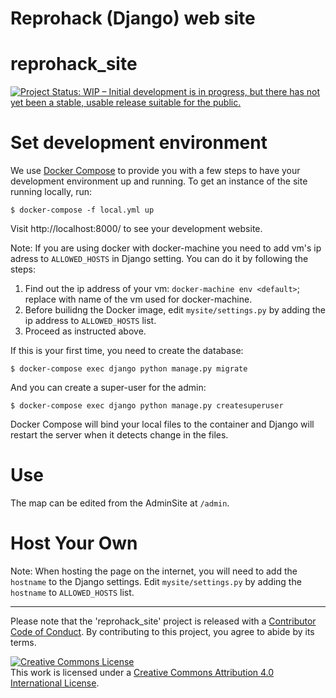 # Reprohack (Django) web site
# reprohack_site

[![Project Status: WIP – Initial development is in progress, but there has not yet been a stable, usable release suitable for the public.](https://www.repostatus.org/badges/latest/wip.svg)](https://www.repostatus.org/#wip)

Set development environment
===========================

We use [Docker Compose](https://docs.docker.com/compose/)
to provide you with a few steps to have your development environment
up and running. To get an instance of the site running locally, run:

```{bash}
$ docker-compose -f local.yml up
```
Visit http://localhost:8000/ to see your development website.

Note: If you are using docker with docker-machine you need to add vm's ip adress to `ALLOWED_HOSTS` in Django setting. You can do it by following the steps:
1. Find out the ip address of your vm: `docker-machine env <default>`; replace <default> with name of the vm used for docker-machine.
2. Before builidng the Docker image, edit `mysite/settings.py` by adding the ip address to `ALLOWED_HOSTS` list.
3. Proceed as instructed above.

If this is your first time,
you need to create the database:

```{bash}
$ docker-compose exec django python manage.py migrate
```

And you can create a super-user for the admin:

```{bash}
$ docker-compose exec django python manage.py createsuperuser
```

Docker Compose will bind your local files to the container
and
Django will restart the server when it detects change in the files.

Use
===

The map can be edited from the AdminSite at ``/admin``.

Host Your Own
=============

Note: When hosting the page on the internet, you will need to add the `hostname` to the Django settings.
Edit `mysite/settings.py` by adding the `hostname`  to `ALLOWED_HOSTS` list.

***

Please note that the 'reprohack_site' project is released with a
[Contributor Code of Conduct](CODE_OF_CONDUCT.md).
By contributing to this project, you agree to abide by its terms.

<a rel="license" href="http://creativecommons.org/licenses/by/4.0/"><img alt="Creative Commons License" style="border-width:0" src="https://i.creativecommons.org/l/by/4.0/88x31.png" /></a><br />This work is licensed under a <a rel="license" href="http://creativecommons.org/licenses/by/4.0/">Creative Commons Attribution 4.0 International License</a>.
